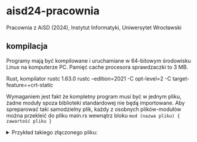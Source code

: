 # aisd24-pracownia

Pracownia z AiSD (2024), Instytut Informatyki, Uniwersytet Wrocławski

## kompilacja

Programy mają być kompilowane i uruchamiane w 64-bitowym środowisku Linux na komputerze PC.
Pamięć cache procesora sprawdzaczki to 3 MB.

Rust, kompilator rustc 1.63.0
rustc –edition=2021 -C opt-level=2 -C target-feature=+crt-static

Wymaganiem jest fakt że kompletny program musi być w jednym pliku, żadne moduły spoza biblioteki standardowej nie będą importowane.
Aby spreparować taki samodzielny plik, każdy z osobnych plików-modułów można przekleić do pliku main.rs wewnątrz bloku `mod (nazwa pliku) { zawartość pliku }`

<details>
  <summary>
    Przykład takiego złączonego pliku:
  </summary>
  ```rs
#[macro_use]
mod lazy_static {
    // ...
}

mod buf {
    // ...
}

mod io {
    // ...
}

mod scan {
    // ...
}

mod sync {
    // ...
}

mod radix {
    // ...
}
pub use io::{scan, stdout};

mod macros {
    #[macro_export]
    macro_rules! scan {
        ($t:ty) => { scan::<$t>() };
        ($($t:ty),+) => { ($(scan::<$t>(),)*) };
    }

    /// Macros for writing to stdout
    #[macro_export]
    macro_rules! println {
        ($($arg:tt)*) => { {
            use std::io::Write;
            writeln!($crate::stdout(), $($arg)*).unwrap();
        } }
    }
    #[macro_export]
    macro_rules! print {
        ($($arg:tt)*) => { {
            use std::io::Write;
            write!($crate::stdout(), $($arg)*).unwrap();
        } }
    }
}
use radix::sort_by_x;

fn main() {
  // body here
}
```
</details>
